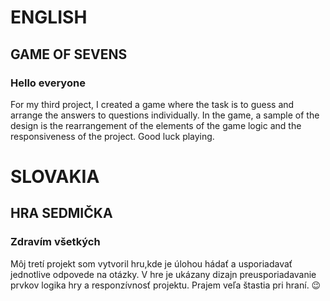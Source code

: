 # ENGLISH

## GAME OF SEVENS

### Hello everyone

For my third project, I created a game where the task is to guess and arrange the answers to questions individually.
In the game, a sample of the design is the rearrangement of the elements of the game logic and the responsiveness of the project.
Good luck playing.


# SLOVAKIA

## HRA SEDMIČKA

### Zdravím všetkých

Môj tretí projekt som vytvoril hru,kde je úlohou hádať a usporiadavať jednotlive odpovede na otázky.
V hre je ukázany dizajn preusporiadavanie prvkov logika hry a responzívnosť projektu.
Prajem veľa štastia pri hraní. 😉
